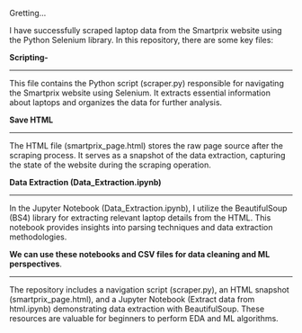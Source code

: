 Gretting...

I have successfully scraped laptop data from the Smartprix website using the Python Selenium library. In this repository, there are some key files:

**Scripting-** 
****
This file contains the Python script (scraper.py) responsible for navigating the Smartprix website using Selenium. 
It extracts essential information about laptops and organizes the data for further analysis.
 
**Save HTML** 
****
The HTML file (smartprix_page.html) stores the raw page source after the scraping process. 
It serves as a snapshot of the data extraction, capturing the state of the website during the scraping operation.

**Data Extraction (Data_Extraction.ipynb)**
****
In the Jupyter Notebook (Data_Extraction.ipynb), I utilize the BeautifulSoup (BS4) library for extracting relevant laptop details from the HTML.
This notebook provides insights into parsing techniques and data extraction methodologies.

**We can use these notebooks and CSV files for data cleaning and ML perspectives**.
****
The repository includes a navigation script (scraper.py), an HTML snapshot (smartprix_page.html), 
and a Jupyter Notebook (Extract data from html.ipynb) demonstrating data extraction with BeautifulSoup. 
These resources are valuable for beginners to perform EDA and ML algorithms.


